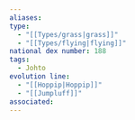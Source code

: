 ```yaml
---
aliases: 
type:
  - "[[Types/grass|grass]]"
  - "[[Types/flying|flying]]"
national dex number: 188
tags:
  - Johto
evolution line:
  - "[[Hoppip|Hoppip]]"
  - "[[Jumpluff]]"
associated: 
---
```

